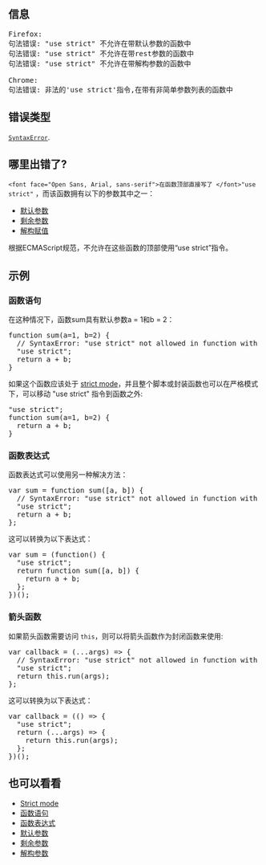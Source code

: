 ## 信息

<pre class="syntaxbox">Firefox:
句法错误: "use strict" 不允许在带默认参数的函数中
句法错误: "use strict" 不允许在带rest参数的函数中
句法错误: "use strict" 不允许在带解构参数的函数中

Chrome:
句法错误: 非法的'use strict'指令,在带有非简单参数列表的函数中
</pre>

## 错误类型

[`SyntaxError`](/zh-CN/docs/Web/JavaScript/Reference/Global_Objects/SyntaxError "SyntaxError 对象代表尝试解析语法上不合法的代码的错误。").

## 哪里出错了?

`<font face="Open Sans, Arial, sans-serif">在函数顶部直接写了 </font>"use strict"` ，而该函数拥有以下的参数其中之一：

*   [默认参数](/zh-CN/docs/Web/JavaScript/Reference/Functions/Default_parameters "如果一个形参没有被传入对应的实参或者传入了undefined,则该形参会被赋一个默认值.")
*   [剩余参数](/zh-CN/docs/Web/JavaScript/Reference/Functions/rest_parameters "剩余参数（rest parameter）允许长度不确定的实参表示为一个数组。")
*   [解构赋值](/zh-CN/docs/Web/JavaScript/Reference/Operators/Destructuring_assignment "解构赋值（destructuring assignment）语法是一个Javascript表达式，它使得从数组或者对象中提取数据赋值给不同的变量成为可能。")

根据ECMAScript规范，不允许在这些函数的顶部使用“use strict”指令。

## 示例

### 函数语句

在这种情况下，函数sum具有默认参数a = 1和b = 2：

<pre class="brush: js example-bad">function sum(a=1, b=2) {
  // SyntaxError: "use strict" not allowed in function with default parameter
  "use strict";
  return a + b;
}
</pre>

如果这个函数应该处于 [strict mode](/en-US/docs/Web/JavaScript/Reference/Strict_mode)，并且整个脚本或封装函数也可以在严格模式下，可以移动 "use strict" 指令到函数之外:

<pre class="brush: js example-good">"use strict";
function sum(a=1, b=2) {
  return a + b;
}
</pre>

### 函数表达式

函数表达式可以使用另一种解决方法：

<pre class="brush: js example-bad">var sum = function sum([a, b]) {
  // SyntaxError: "use strict" not allowed in function with destructuring parameter
  "use strict";
  return a + b;
};
</pre>

这可以转换为以下表达式：

<pre class="brush: js example-good">var sum = (function() {
  "use strict";
  return function sum([a, b]) {
    return a + b;
  };
})();
</pre>

### 箭头函数

如果箭头函数需要访问 `this`，则可以将箭头函数作为封闭函数来使用:

<pre class="brush: js example-bad">var callback = (...args) => {
  // SyntaxError: "use strict" not allowed in function with rest parameter
  "use strict";
  return this.run(args);
};
</pre>

这可以转换为以下表达式：

<pre class="brush: js example-good">var callback = (() => {
  "use strict";
  return (...args) => {
    return this.run(args);
  };
})();
</pre>

## 也可以看看

*   [Strict mode](/zh-CN/docs/Web/JavaScript/Reference/Strict_mode "ECMAScript 5的严格模式是JavaScript中的一种限制性更强的变种方式。严格模式不是一个子集：它在语义上与正常代码有着明显的差异。不支持严格模式的浏览器与支持严格模式的浏览器行为上也不一样， 所以不要在未经严格模式特性测试情况下使用严格模式。严格模式可以与非严格模式共存，所以脚本可以逐渐的选择性加入严格模式。")
*   [函数语句](/zh-CN/docs/Web/JavaScript/Reference/Statements/function "函数声明用指定的参数声明一个函数。")
*   [函数表达式](/zh-CN/docs/Web/JavaScript/Reference/Operators/function "function 关键字可用来在一个表达式中定义一个函数。")
*   [默认参数](/zh-CN/docs/Web/JavaScript/Reference/Functions/Default_parameters "如果一个形参没有被传入对应的实参或者传入了undefined,则该形参会被赋一个默认值.")
*   [剩余参数](/zh-CN/docs/Web/JavaScript/Reference/Functions/rest_parameters "剩余参数（rest parameter）允许长度不确定的实参表示为一个数组。")
*   [解构参数](/zh-CN/docs/Web/JavaScript/Reference/Operators/Destructuring_assignment "解构赋值（destructuring assignment）语法是一个Javascript表达式，它使得从数组或者对象中提取数据赋值给不同的变量成为可能。")